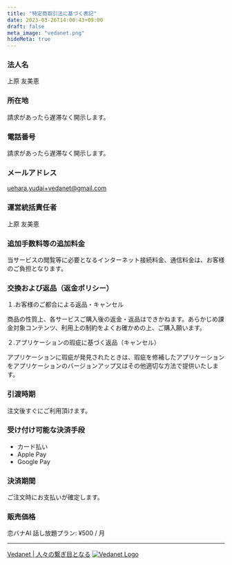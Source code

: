 ```yaml
---
title: "特定商取引法に基づく表記"
date: 2023-03-26T14:00:43+09:00
draft: false
meta_image: "vedanet.png"
hideMeta: true
---
```


### 法人名

上原 友美恵

### 所在地

請求があったら遅滞なく開示します。

### 電話番号

請求があったら遅滞なく開示します。

### メールアドレス

uehara.yudai+vedanet@gmail.com

### 運営統括責任者

上原 友美恵

### 追加手数料等の追加料金

当サービスの閲覧等に必要となるインターネット接続料金、通信料金は、お客様のご負担となります。

### 交換および返品（返金ポリシー）

１.お客様のご都合による返品・キャンセル

商品の性質上、各サービスご購入後の返金・返品はできかねます。あらかじめ課金対象コンテンツ、利用上の制約をよくお確かめの上、ご購入願います。

２.アプリケーションの瑕疵に基づく返品（キャンセル）

アプリケーションに瑕疵が発見されたときは、瑕疵を修補したアプリケーションをアプリケーションのバージョンアップ又はその他適切な方法で提供いたします。

### 引渡時期

注文後すぐにご利用頂けます。

### 受け付け可能な決済手段

- カード払い
- Apple Pay
- Google Pay

### 決済期間

ご注文時にお支払いが確定します。

### 販売価格

恋バナAI 話し放題プラン: ¥500 / 月

---

[Vedanet | 人々の繋ぎ目となる](/)
[![Vedanet Logo](/images/vedanet-with-name.png)](/)